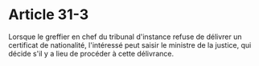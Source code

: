# Article 31-3

Lorsque le greffier en chef du tribunal d'instance refuse de délivrer un certificat de nationalité, l'intéressé peut saisir le ministre de la justice, qui décide s'il y a lieu de procéder à cette délivrance.